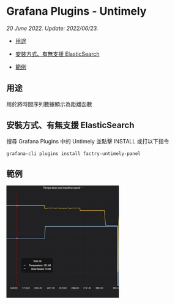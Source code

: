 # Grafana Plugins - Untimely

*20 June 2022. Update: 2022/06/23.*

* [用途](#use)

* [安裝方式、有無支援 ElasticSearch](#install)

* [範例](#example)

<h2 id="use">用途</h2>

用於將時間序列數據顯示為距離函數

<h2 id="install">安裝方式、有無支援 ElasticSearch</h2>

搜尋 Grafana Plugins 中的 Untimely 並點擊 INSTALL 或打以下指令

    grafana-cli plugins install factry-untimely-panel

<h2 id="example">範例</h2>

![img](untimely.png)

